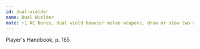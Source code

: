 ```yaml
---
id: dual-wielder
name: Dual Wielder
note: +1 AC bonus, dual wield heavier melee weapons, draw or stow two weapons at once
---
```

Player's Handbook, p. 165
